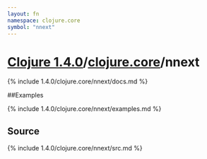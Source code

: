 ```yaml
---
layout: fn
namespace: clojure.core
symbol: "nnext"
---
```


# [Clojure 1.4.0](../../)/[clojure.core](../)/nnext

{% include 1.4.0/clojure.core/nnext/docs.md %}

##Examples

{% include 1.4.0/clojure.core/nnext/examples.md %}
## Source
{% include 1.4.0/clojure.core/nnext/src.md %}

